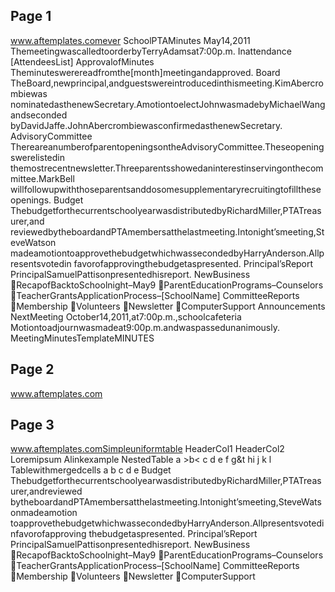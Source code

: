 ## Page 1

www.aftemplates.comever
SchoolPTAMinutes
May14,2011
ThemeetingwascalledtoorderbyTerryAdamsat7:00p.m.
Inattendance
[AttendeesList]
ApprovalofMinutes
Theminuteswerereadfromthe[month]meetingandapproved.
Board
TheBoard,newprincipal,andguestswereintroducedinthismeeting.KimAbercrombiewas
nominatedasthenewSecretary.AmotiontoelectJohnwasmadebyMichaelWangandseconded
byDavidJaffe.JohnAbercrombiewasconfirmedasthenewSecretary.
AdvisoryCommittee
ThereareanumberofparentopeningsontheAdvisoryCommittee.Theseopeningswerelistedin
themostrecentnewsletter.Threeparentsshowedaninterestinservingonthecommittee.MarkBell
willfollowupwiththoseparentsanddosomesupplementaryrecruitingtofilltheseopenings.
Budget
ThebudgetforthecurrentschoolyearwasdistributedbyRichardMiller,PTATreasurer,and
reviewedbytheboardandPTAmembersatthelastmeeting.Intonight’smeeting,SteveWatson
madeamotiontoapprovethebudgetwhichwassecondedbyHarryAnderson.Allpresentsvotedin
favorofapprovingthebudgetaspresented.
Principal’sReport
PrincipalSamuelPattisonpresentedhisreport.
NewBusiness
RecapofBacktoSchoolnight–May9
ParentEducationPrograms–Counselors
TeacherGrantsApplicationProcess–[SchoolName]
CommitteeReports
Membership
Volunteers
Newsletter
ComputerSupport
Announcements
NextMeeting
October14,2011,at7:00p.m.,schoolcafeteria
Motiontoadjournwasmadeat9:00p.m.andwaspassedunanimously.
MeetingMinutesTemplateMINUTES

## Page 2

www.aftemplates.com


## Page 3

www.aftemplates.comSimpleuniformtable
HeaderCol1 HeaderCol2
Loremipsum Alinkexample
NestedTable
a >b< c
d e f
g&t hi
j k l
Tablewithmergedcells
a b
c d
e
Budget
ThebudgetforthecurrentschoolyearwasdistributedbyRichardMiller,PTATreasurer,andreviewed
bytheboardandPTAmembersatthelastmeeting.Intonight’smeeting,SteveWatsonmadeamotion
toapprovethebudgetwhichwassecondedbyHarryAnderson.Allpresentsvotedinfavorofapproving
thebudgetaspresented.
Principal’sReport
PrincipalSamuelPattisonpresentedhisreport.
NewBusiness
RecapofBacktoSchoolnight–May9
ParentEducationPrograms–Counselors
TeacherGrantsApplicationProcess–[SchoolName]
CommitteeReports
Membership
Volunteers
Newsletter
ComputerSupport

